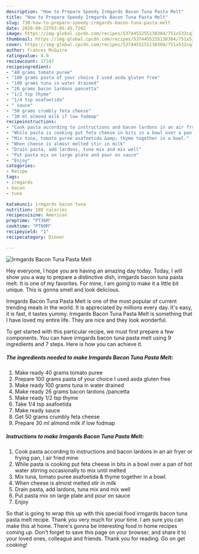 ```yaml
---
description: "How to Prepare Speedy Irmgards Bacon Tuna Pasta Melt"
title: "How to Prepare Speedy Irmgards Bacon Tuna Pasta Melt"
slug: 730-how-to-prepare-speedy-irmgards-bacon-tuna-pasta-melt
date: 2020-09-22T03:05:45.720Z
image: https://img-global.cpcdn.com/recipes/5374455255138304/751x532cq70/irmgards-bacon-tuna-pasta-melt-recipe-main-photo.jpg
thumbnail: https://img-global.cpcdn.com/recipes/5374455255138304/751x532cq70/irmgards-bacon-tuna-pasta-melt-recipe-main-photo.jpg
cover: https://img-global.cpcdn.com/recipes/5374455255138304/751x532cq70/irmgards-bacon-tuna-pasta-melt-recipe-main-photo.jpg
author: Frances McGuire
ratingvalue: 4.9
reviewcount: 17247
recipeingredient:
- "40 grams tomato puree"
- "100 grams pasta of your choice I used asda gluten free"
- "100 grams tuna in water drained"
- "26 grams bacon lardons pancetta"
- "1/2 tsp thyme"
- "1/4 tsp asafoetida"
- " sauce"
- "50 grams crumbly feta cheese"
- "30 ml almond milk if low fodmap"
recipeinstructions:
- "Cook pasta according to instructions and bacon lardons in an air fryer or frying pan,  I air fried mine"
- "While pasta is cooking put feta cheese in bits in a bowl over a pan of hot water stirring occasionally to mix until melted"
- "Mix tuna, tomato puree asafoetida &amp; thyme together in a bowl."
- "When cheese is almost melted stir in milk"
- "Drain pasta, add lardons, tuna mix and mix well"
- "Put pasta mix on large plate and pour on sauce"
- "Enjoy"
categories:
- Recipe
tags:
- irmgards
- bacon
- tuna

katakunci: irmgards bacon tuna 
nutrition: 189 calories
recipecuisine: American
preptime: "PT36M"
cooktime: "PT60M"
recipeyield: "1"
recipecategory: Dinner

---
```



![Irmgards Bacon Tuna Pasta Melt](https://img-global.cpcdn.com/recipes/5374455255138304/751x532cq70/irmgards-bacon-tuna-pasta-melt-recipe-main-photo.jpg)

Hey everyone, I hope you are having an amazing day today. Today, I will show you a way to prepare a distinctive dish, irmgards bacon tuna pasta melt. It is one of my favorites. For mine, I am going to make it a little bit unique. This is gonna smell and look delicious.



Irmgards Bacon Tuna Pasta Melt is one of the most popular of current trending meals in the world. It is appreciated by millions every day. It's easy, it is fast, it tastes yummy. Irmgards Bacon Tuna Pasta Melt is something that I have loved my entire life. They are nice and they look wonderful.


To get started with this particular recipe, we must first prepare a few components. You can have irmgards bacon tuna pasta melt using 9 ingredients and 7 steps. Here is how you can achieve it.

<!--inarticleads1-->

##### The ingredients needed to make Irmgards Bacon Tuna Pasta Melt:

1. Make ready 40 grams tomato puree
1. Prepare 100 grams pasta of your choice I used asda gluten free
1. Make ready 100 grams tuna in water drained
1. Make ready 26 grams bacon lardons /pancetta
1. Make ready 1/2 tsp thyme
1. Take 1/4 tsp asafoetida
1. Make ready  sauce
1. Get 50 grams crumbly feta cheese
1. Prepare 30 ml almond milk if low fodmap




<!--inarticleads2-->

##### Instructions to make Irmgards Bacon Tuna Pasta Melt:

1. Cook pasta according to instructions and bacon lardons in an air fryer or frying pan,  I air fried mine
1. While pasta is cooking put feta cheese in bits in a bowl over a pan of hot water stirring occasionally to mix until melted
1. Mix tuna, tomato puree asafoetida &amp; thyme together in a bowl.
1. When cheese is almost melted stir in milk
1. Drain pasta, add lardons, tuna mix and mix well
1. Put pasta mix on large plate and pour on sauce
1. Enjoy




So that is going to wrap this up with this special food irmgards bacon tuna pasta melt recipe. Thank you very much for your time. I am sure you can make this at home. There's gonna be interesting food in home recipes coming up. Don't forget to save this page on your browser, and share it to your loved ones, colleague and friends. Thank you for reading. Go on get cooking!
